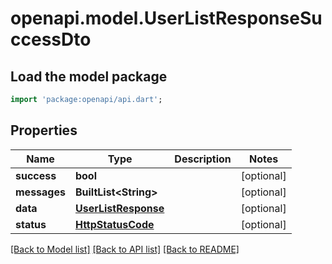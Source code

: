 # openapi.model.UserListResponseSuccessDto

## Load the model package
```dart
import 'package:openapi/api.dart';
```

## Properties
Name | Type | Description | Notes
------------ | ------------- | ------------- | -------------
**success** | **bool** |  | [optional] 
**messages** | **BuiltList&lt;String&gt;** |  | [optional] 
**data** | [**UserListResponse**](UserListResponse.md) |  | [optional] 
**status** | [**HttpStatusCode**](HttpStatusCode.md) |  | [optional] 

[[Back to Model list]](../README.md#documentation-for-models) [[Back to API list]](../README.md#documentation-for-api-endpoints) [[Back to README]](../README.md)


